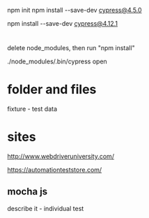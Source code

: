  
 npm init
 npm install --save-dev cypress@4.5.0


 npm install --save-dev cypress@4.12.1
# 

delete node_modules, then run "npm install"

./node_modules/.bin/cypress open


# folder and files

fixture - test data

# sites

http://www.webdriveruniversity.com/

https://automationteststore.com/


## mocha js
 describe
 it - individual test
